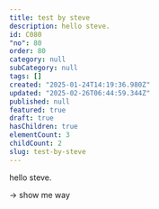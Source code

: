 ```yaml
---
title: test by steve
description: hello steve.
id: C080
"no": 80
order: 80
category: null
subCategory: null
tags: []
created: "2025-01-24T14:19:36.980Z"
updated: "2025-02-26T06:44:59.344Z"
published: null
featured: true
draft: true
hasChildren: true
elementCount: 3
childCount: 2
slug: test-by-steve
---
```


hello steve.



-> show me way
